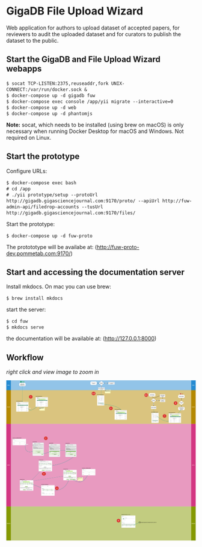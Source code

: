 # GigaDB File Upload Wizard

Web application for authors to upload dataset of accepted papers, for reviewers to audit the uploaded dataset and for curators to publish the dataset to the public.

## Start the GigaDB and File Upload Wizard webapps

```
$ socat TCP-LISTEN:2375,reuseaddr,fork UNIX-CONNECT:/var/run/docker.sock &
$ docker-compose up -d gigadb fuw
$ docker-compose exec console /app/yii migrate --interactive=0
$ docker-compose up -d web
$ docker-compose up -d phantomjs
```
**Note:** socat, which needs to be installed (using brew on macOS) is only necessary when running Docker Desktop for macOS and Windows. Not required on Linux.

## Start the prototype

Configure URLs:
```
$ docker-compose exec bash
# cd /app
# ./yii prototype/setup --protoUrl http://gigadb.gigasciencejournal.com:9170/proto/ --apiUrl http://fuw-admin-api/filedrop-accounts --tusUrl http://gigadb.gigasciencejournal.com:9170/files/
```
Start the prototype:

```
$ docker-compose up -d fuw-proto
```

The protototype will be availabe at:
(http://fuw-proto-dev.pommetab.com:9170/)

## Start and accessing the documentation server

Install mkdocs. On mac you can use brew:

```
$ brew install mkdocs
```
start the server:

```
$ cd fuw
$ mkdocs serve
```

the documentation will be available at: (http://127.0.0.1:8000)


## Workflow

*right click and view image to zoom in*

![File Upload Wizard Workflow](img/workflow.png)
